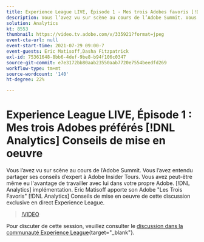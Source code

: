```yaml
---
title: Experience League LIVE, Épisode 1 - Mes trois Adobes favoris [!DNL Analytics] Conseils de mise en oeuvre
description: Vous l’avez vu sur scène au cours de l’Adobe Summit. Vous l’avez entendu partager ses conseils d’expert à Adobe Insider Tours. Vous avez peut-être même eu l'avantage de travailler avec lui dans votre propre Adobe. [!DNL Analytics] implémentation. Eric Matisoff apporte son Adobe "Les Trois Favoris" [!DNL Analytics] Conseils de mise en oeuvre de cette discussion exclusive en direct Experience League.
solution: Analytics
kt: 8553
thumbnail: https://video.tv.adobe.com/v/335921?format=jpeg
event-cta-url: null
event-start-time: 2021-07-29 09:00-7
event-guests: Eric Matisoff,Dasha Fitzpatrick
exl-id: 75361648-8bb6-4def-9be8-b94f106c0347
source-git-commit: e7e3172bb80aab23550aab7720e7554beedfd269
workflow-type: tm+mt
source-wordcount: '140'
ht-degree: 22%

---
```


# Experience League LIVE, Épisode 1 : Mes trois Adobes préférés [!DNL Analytics] Conseils de mise en oeuvre

Vous l’avez vu sur scène au cours de l’Adobe Summit. Vous l’avez entendu partager ses conseils d’expert à Adobe Insider Tours. Vous avez peut-être même eu l&#39;avantage de travailler avec lui dans votre propre Adobe. [!DNL Analytics] implémentation. Eric Matisoff apporte son Adobe &quot;Les Trois Favoris&quot; [!DNL Analytics] Conseils de mise en oeuvre de cette discussion exclusive en direct Experience League.

>[!VIDEO](https://video.tv.adobe.com/v/335921/?quality=12&learn=on)

Pour discuter de cette session, veuillez consulter le [discussion dans la communauté Experience League](https://experienceleaguecommunities.adobe.com/t5/adobe-analytics-discussions/questions-and-discussion-for-experience-league-live-ep-1-my/td-p/419498){target="_blank"}.
